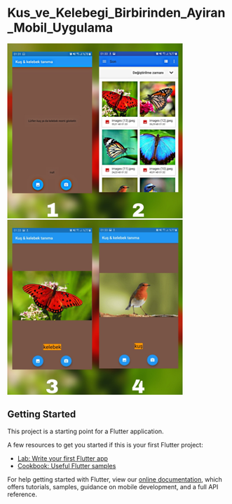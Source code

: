# Kus_ve_Kelebegi_Birbirinden_Ayiran_Mobil_Uygulama

<img src="kus_ve_kelebek_ayrimi/image/foto1.jpeg"  height="400"  >

<img src="kus_ve_kelebek_ayrimi/image/foto2.jpeg"  height="400" >



## Getting Started

This project is a starting point for a Flutter application.

A few resources to get you started if this is your first Flutter project:

- [Lab: Write your first Flutter app](https://flutter.dev/docs/get-started/codelab)
- [Cookbook: Useful Flutter samples](https://flutter.dev/docs/cookbook)

For help getting started with Flutter, view our
[online documentation](https://flutter.dev/docs), which offers tutorials,
samples, guidance on mobile development, and a full API reference.



